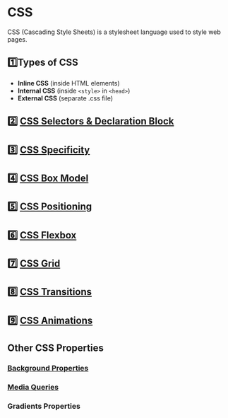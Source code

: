 # CSS
CSS (Cascading Style Sheets) is a stylesheet language used to style web pages.

## 1️⃣Types of CSS
- **Inline CSS** (inside HTML elements)
- **Internal CSS** (inside `<style>` in `<head>`)
- **External CSS** (separate .css file)

## 2️⃣ [CSS Selectors & Declaration Block](selectors-and-declaration-block.md)

## 3️⃣ [CSS Specificity](specificity.md)

## 4️⃣ [CSS Box Model](box-model.md)

## 5️⃣ [CSS Positioning](positioning.md)

## 6️⃣ [CSS Flexbox](flexbox.md)

## 7️⃣ [CSS Grid](grid.md)

## 8️⃣ [CSS Transitions](transition.md)

## 9️⃣ [CSS Animations](animation.md)

## Other CSS Properties

### [Background Properties](others/background.md)

### [Media Queries](others/media-queries.md)

### Gradients Properties
